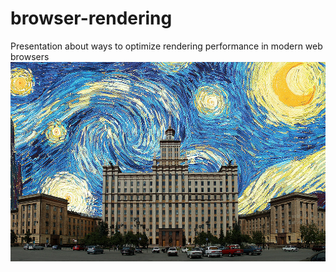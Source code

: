 # browser-rendering
Presentation about ways to optimize rendering performance in modern web browsers
![Chelyabinsk Van Gogh](https://github.com/hostile-d/browser-rendering/blob/master/images/readme.jpg)